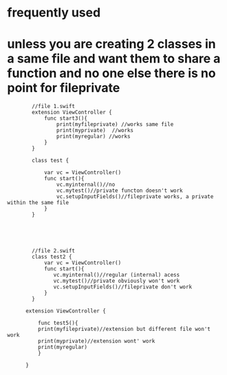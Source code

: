 # frequently used

# unless you are creating 2 classes in a same file and want them to share a function and no one else there is no point for fileprivate

            //file 1.swift
            extension ViewController {
                func start3(){
                    print(myfileprivate) //works same file
                    print(myprivate)  //works 
                    print(myregular) //works
                }
            }

            class test {

                var vc = ViewController()
                func start(){
                    vc.myinternal()//no
                    vc.mytest()//private functon doesn't work
                    vc.setupInputFields()//fileprivate works, a private within the same file
                }
            }
            
            
            
            
            
            //file 2.swift
            class test2 {
                var vc = ViewController()
                func start(){
                   vc.myinternal()//regular (internal) acess
                   vc.mytest()//private obviously won't work
                   vc.setupInputFields()//fileprivate don't work
                }
            }

          extension ViewController {

              func test5(){
              print(myfileprivate)//extension but different file won't work
              print(myprivate)//extension wont' work
              print(myregular)
              }

          }
